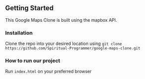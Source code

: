 ## Getting Started
This Google Maps Clone is built using the mapbox API.

### Installation

Clone the repo into your desired location using `git clone https://github.com/Spiritual-Programmer/google-maps-clone.git`

### How to run our project

Run `index.html` on your preferred browser
